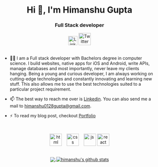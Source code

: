 <h1 align="center">Hi 👋, I'm Himanshu Gupta</h1>
<h3 align="center">Full Stack developer</h3>

<div align=center>
  <a href="https://www.linkedin.com/in/himanshu0128/"><img src="https://cdn.worldvectorlogo.com/logos/linkedin-icon-2.svg" title="Linkedin" alt="Linkedin Account" width="30"/></a>
  <a href="https://twitter.com/himanshu0128"><img src="https://cdn.worldvectorlogo.com/logos/twitter-6.svg" title="Twitter" alt="Twitter Account" width="40"/></a>
  <br><br>
</div>

- 👨‍💻 I am a Full stack developer with Bachelors degree in computer science. I build websites, native apps for iOS and Android, write APIs, manage databases and most importantly, never leave my clients hanging. Being a young and curious developer, I am always working on cutting-edge technologies and constantly innovating and learning new stuff. This also allows me to use the best technologies suited to a particular project requirement.

- 📫 The best way to reach me over is [Linkedin](https://linkedin.com/in/himanshu0128). You can also send me a mail to himanshu0128gupta@gmail.com.

- ⚡ To read my blog post, checkout [Portfolio](https://www.himanshugupta.dev/)

<br>

<p align="center">
  <img src="https://upload.wikimedia.org/wikipedia/commons/thumb/6/61/HTML5_logo_and_wordmark.svg/2048px-HTML5_logo_and_wordmark.svg.png" alt="html" width="auto" height="40">&nbsp;&nbsp;&nbsp;
  <img src='https://upload.wikimedia.org/wikipedia/commons/thumb/d/d5/CSS3_logo_and_wordmark.svg/1200px-CSS3_logo_and_wordmark.svg.png' alt="css" width="auto" height="40">&nbsp;&nbsp;&nbsp;
  <img src='https://upload.wikimedia.org/wikipedia/commons/6/6a/JavaScript-logo.png' height='40' width='auto' alt="js">
  <img src="https://upload.wikimedia.org/wikipedia/commons/thumb/a/a7/React-icon.svg/1280px-React-icon.svg.png" alt="react" width="auto" height="40"/>
<p align="center">
  
<br>
  
<a href="https://github.com/sadanandpai/github-readme-stats">
  <img align="center" src="https://github-readme-stats.vercel.app/api/top-langs/?username=himanshu0128&theme=radical&hide=javascript,css,c,html,php,python" />
</a>
<a href="https://github.com/anuraghazra/github-readme-stats">
  <img align="center" src="https://github-readme-stats.vercel.app/api?username=himanshu0128&show_icons=true&theme=radical&line_height=27&count_private=true" alt="himanshu's github stats" />
</a>
